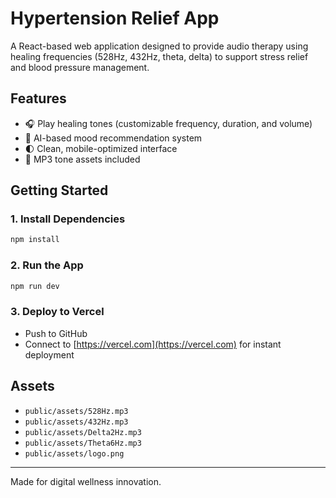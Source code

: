 
# Hypertension Relief App

A React-based web application designed to provide audio therapy using healing frequencies (528Hz, 432Hz, theta, delta) to support stress relief and blood pressure management.

## Features
- 🎧 Play healing tones (customizable frequency, duration, and volume)
- 🤖 AI-based mood recommendation system
- 🌓 Clean, mobile-optimized interface
- 📁 MP3 tone assets included

## Getting Started

### 1. Install Dependencies
```bash
npm install
```

### 2. Run the App
```bash
npm run dev
```

### 3. Deploy to Vercel
- Push to GitHub
- Connect to [https://vercel.com](https://vercel.com) for instant deployment

## Assets
- `public/assets/528Hz.mp3`
- `public/assets/432Hz.mp3`
- `public/assets/Delta2Hz.mp3`
- `public/assets/Theta6Hz.mp3`
- `public/assets/logo.png`

---

Made for digital wellness innovation.
